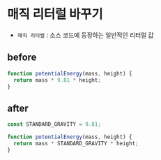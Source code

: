 # 매직 리터럴 바꾸기

- `매직 리터럴` : 소스 코드에 등장하는 일반적인 리터럴 값

## before

```js
function potentialEnergy(mass, height) {
  return mass * 9.81 * height;
}
```

## after

```js
const STANDARD_GRAVITY = 9.81;

function potentialEnergy(mass, height) {
  return mass * STANDARD_GRAVITY * height;
}
```
